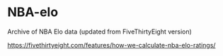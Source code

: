# NBA-elo
Archive of NBA Elo data (updated from FiveThirtyEight version)

https://fivethirtyeight.com/features/how-we-calculate-nba-elo-ratings/
